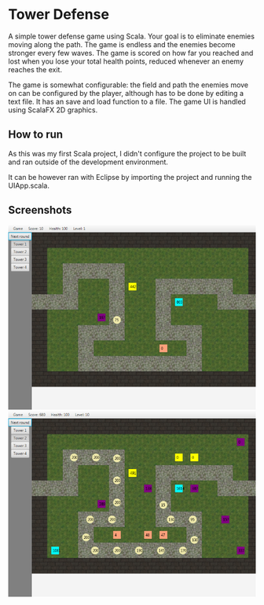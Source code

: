 # Tower Defense

A simple tower defense game using Scala. Your goal is to eliminate enemies moving along the path. The game is endless and the enemies become stronger every few waves. The game is scored on how far you reached and lost when you lose your total health points, reduced whenever an enemy reaches the exit.

The game is somewhat configurable: the field and path the enemies move on can be configured by the player, although has to be done by editing a text file. It has an save and load function to a file. The game UI is handled using ScalaFX 2D graphics. 


## How to run

As this was my first Scala project, I didn't configure the project to be built and ran outside of the development environment.

It can be however ran with Eclipse by importing the project and running the UIApp.scala.

## Screenshots
![](/screenshots/image2.png?raw=true)
![](/screenshots/image1.png?raw=true)
